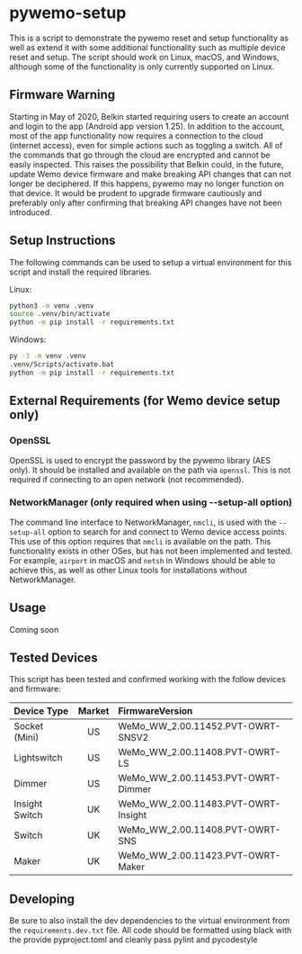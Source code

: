 # pywemo-setup

This is a script to demonstrate the pywemo reset and setup functionality as well as extend it with some additional functionality such as multiple device reset and setup.
The script should work on Linux, macOS, and Windows, although some of the functionality is only currently supported on Linux.

## Firmware Warning

Starting in May of 2020, Belkin started requiring users to create an account and login to the app (Android app version 1.25).
In addition to the account, most of the app functionality now requires a connection to the cloud (internet access), even for simple actions such as toggling a switch.
All of the commands that go through the cloud are encrypted and cannot be easily inspected.
This raises the possibility that Belkin could, in the future, update Wemo device firmware and make breaking API changes that can not longer be deciphered.
If this happens, pywemo may no longer function on that device.
It would be prudent to upgrade firmware cautiously and preferably only after confirming that breaking API changes have not been introduced.

## Setup Instructions

The following commands can be used to setup a virtual environment for this script and install the required libraries.

Linux:

```bash
python3 -m venv .venv
source .venv/bin/activate
python -m pip install -r requirements.txt
```

Windows:

```bash
py -3 -m venv .venv
.venv/Scripts/activate.bat
python -m pip install -r requirements.txt
```

## External Requirements (for Wemo device setup only)

### OpenSSL

OpenSSL is used to encrypt the password by the pywemo library (AES only).
It should be installed and available on the path via `openssl`.
This is not required if connecting to an open network (not recommended).

### NetworkManager (only required when using --setup-all option)

The command line interface to NetworkManager, `nmcli`, is used with the `--setup-all` option to search for and connect to Wemo device access points.
This use of this option requires that `nmcli` is available on the path.
This functionality exists in other OSes, but has not been implemented and tested.
For example, `airport` in macOS and `netsh` in Windows should be able to achieve this, as well as other Linux tools for installations without NetworkManager.

## Usage

Coming soon

## Tested Devices

This script has been tested and confirmed working with the follow devices and firmware:

| Device Type      | Market | FirmwareVersion                         |
| :--------------- | :----: | :-------------------------------------- |
| Socket (Mini)    | US     | WeMo_WW_2.00.11452.PVT-OWRT-SNSV2       |
| Lightswitch      | US     | WeMo_WW_2.00.11408.PVT-OWRT-LS          |
| Dimmer           | US     | WeMo_WW_2.00.11453.PVT-OWRT-Dimmer      |
| Insight Switch   | UK     | WeMo_WW_2.00.11483.PVT-OWRT-Insight     |
| Switch           | UK     | WeMo_WW_2.00.11408.PVT-OWRT-SNS         |
| Maker            | UK     | WeMo_WW_2.00.11423.PVT-OWRT-Maker       |

## Developing

Be sure to also install the dev dependencies to the virtual environment from the `requirements.dev.txt` file.
All code should be formatted using black with the provide pyproject.toml and cleanly pass pylint and pycodestyle
